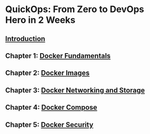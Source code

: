 # QuickOps: From Zero to DevOps Hero in 2 Weeks

## [Introduction](intro.md)

## Chapter 1: [Docker Fundamentals](ch1.md)

## Chapter 2: [Docker Images](ch2.md)

## Chapter 3: [Docker Networking and Storage](ch3.md)

## Chapter 4: [Docker Compose](ch4.md)

## Chapter 5: [Docker Security](ch5.md)
